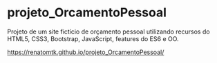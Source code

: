 # projeto_OrcamentoPessoal
Projeto de um site fictício de orçamento pessoal utilizando recursos do HTML5, CSS3, Bootstrap, JavaScript, features do ES6 e OO.

https://renatomtk.github.io/projeto_OrcamentoPessoal/
